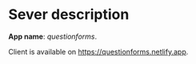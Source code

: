# Sever description

**App name**: _questionforms_.

Client is available on https://questionforms.netlify.app.
